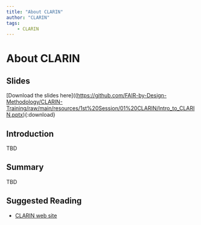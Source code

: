 ```yaml
---
title: "About CLARIN"
author: "CLARIN"
tags: 
    - CLARIN
---
```


# About CLARIN

## Slides

[Download the slides here]((https://github.com/FAIR-by-Design-Methodology/CLARIN-Training/raw/main/resources/1st%20Session/01%20CLARIN/Intro_to_CLARIN.pptx){:download}


## Introduction

TBD

## Summary 

TBD


## Suggested Reading

- [CLARIN web site](https://www.clarin.eu/)



